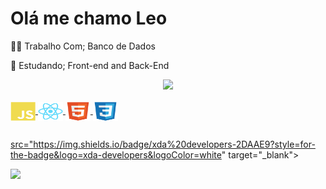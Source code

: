 # Olá me chamo Leo 

👨‍💻 Trabalho Com; Banco de Dados

📖 Estudando; Front-end and Back-End

<div align="center">
  <a href="https://twitter.com/__Leo41__?t=MfE6Ae_Iuw7rwNBpzoMPSA&s=33 ">

  <img height="180em" src="https://github-readme-stats.vercel.app/api/top-langs/?username=Leoh41&layout=compact&langs_count=7&theme=dark"/>
</div>

  <div style="display: inline_block"><br>

  <img align="center" alt="Leo-Js" height="30" width="40" src="https://raw.githubusercontent.com/devicons/devicon/master/icons/javascript/javascript-plain.svg">



  <img align="center" alt="Leo-React" height="30" width="40" src="https://raw.githubusercontent.com/devicons/devicon/master/icons/react/react-original.svg">

  <img align="center" alt="Leo-HTML" height="30" width="40" src="https://raw.githubusercontent.com/devicons/devicon/master/icons/html5/html5-original.svg">

  <img align="center" alt="Leo-Node" height="30" width="40" src="https://raw.githubusercontent.com/devicons/devicon/master/icons/css3/css3-original.svg">







</div>
  
  
  
  
  
  ##
 
<div> 
  <a href="https://twitter.com/__Leo41__?t=mTkERB6FTlBvdP04jzmwBg&s=33" target="_blank"><img 
                                                                                     
src="https://img.shields.io/badge/xda%20developers-2DAAE9?style=for-the-badge&logo=xda-developers&logoColor=white" target="_blank"></a>
  


  <a href = "mailto: zalooneforever79@gmail.com"><img src="https://img.shields.io/badge/-Gmail-%23333?style=for-the-badge&logo=gmail&logoColor=white" target="_blank"></a>

 
